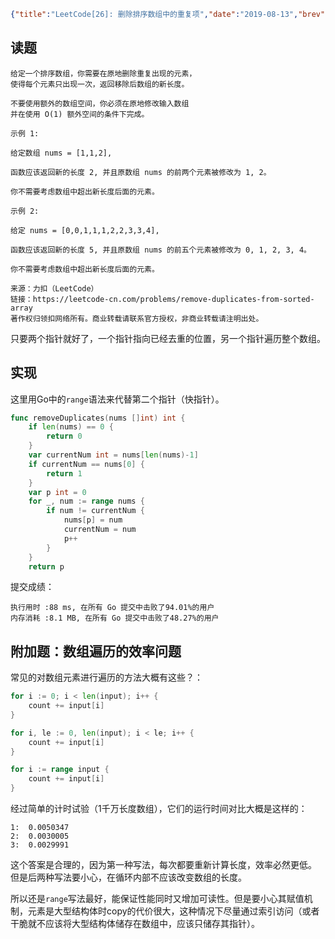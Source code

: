 ```json lw-blog-meta
{"title":"LeetCode[26]: 删除排序数组中的重复项","date":"2019-08-13","brev":"简单难度。之前一直在想如何去重，这一题给出了新的思路：返回一个新的数组长度，就好了。","tags":["算法与数据结构","优化"]}
```



## 读题

```text
给定一个排序数组，你需要在原地删除重复出现的元素，
使得每个元素只出现一次，返回移除后数组的新长度。

不要使用额外的数组空间，你必须在原地修改输入数组
并在使用 O(1) 额外空间的条件下完成。

示例 1:

给定数组 nums = [1,1,2],

函数应该返回新的长度 2, 并且原数组 nums 的前两个元素被修改为 1, 2。

你不需要考虑数组中超出新长度后面的元素。

示例 2:

给定 nums = [0,0,1,1,1,2,2,3,3,4],

函数应该返回新的长度 5, 并且原数组 nums 的前五个元素被修改为 0, 1, 2, 3, 4。

你不需要考虑数组中超出新长度后面的元素。

来源：力扣（LeetCode）
链接：https://leetcode-cn.com/problems/remove-duplicates-from-sorted-array
著作权归领扣网络所有。商业转载请联系官方授权，非商业转载请注明出处。
```

只要两个指针就好了，一个指针指向已经去重的位置，另一个指针遍历整个数组。

## 实现

这里用Go中的`range`语法来代替第二个指针（快指针）。

```go
func removeDuplicates(nums []int) int {
    if len(nums) == 0 {
        return 0
    }
    var currentNum int = nums[len(nums)-1]
    if currentNum == nums[0] {
        return 1
    }
    var p int = 0
    for _, num := range nums {
        if num != currentNum {
            nums[p] = num
            currentNum = num
            p++
        }
    }
    return p
```

提交成绩：

```text
执行用时 :88 ms, 在所有 Go 提交中击败了94.01%的用户
内存消耗 :8.1 MB, 在所有 Go 提交中击败了48.27%的用户
```

## 附加题：数组遍历的效率问题

常见的对数组元素进行遍历的方法大概有这些？：

```go
for i := 0; i < len(input); i++ {
    count += input[i]
}

for i, le := 0, len(input); i < le; i++ {
    count += input[i]
}

for i := range input {
    count += input[i]
}
```

经过简单的计时试验（1千万长度数组），它们的运行时间对比大概是这样的：

```text
1:  0.0050347
2:  0.0030005
3:  0.0029991
```

这个答案是合理的，因为第一种写法，每次都要重新计算长度，效率必然更低。
但是后两种写法要小心，在循环内部不应该改变数组的长度。

所以还是`range`写法最好，能保证性能同时又增加可读性。但是要小心其赋值机制，元素是大型结构体时copy的代价很大，这种情况下尽量通过索引访问（或者干脆就不应该将大型结构体储存在数组中，应该只储存其指针）。
